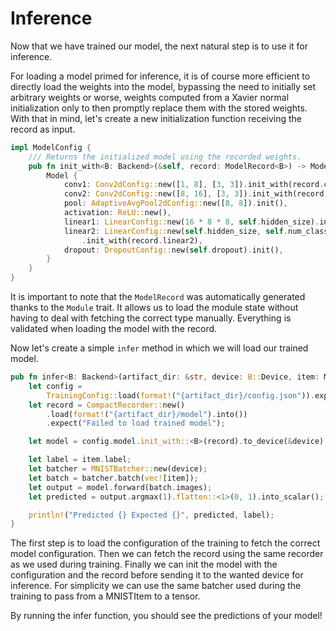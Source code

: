 # Inference

Now that we have trained our model, the next natural step is to use it for inference.

For loading a model primed for inference, it is of course more efficient to directly load the
weights into the model, bypassing the need to initially set arbitrary weights or worse, weights
computed from a Xavier normal initialization only to then promptly replace them with the stored
weights. With that in mind, let's create a new initialization function receiving the record as
input.

```rust , ignore
impl ModelConfig {
    /// Returns the initialized model using the recorded weights.
    pub fn init_with<B: Backend>(&self, record: ModelRecord<B>) -> Model<B> {
        Model {
            conv1: Conv2dConfig::new([1, 8], [3, 3]).init_with(record.conv1),
            conv2: Conv2dConfig::new([8, 16], [3, 3]).init_with(record.conv2),
            pool: AdaptiveAvgPool2dConfig::new([8, 8]).init(),
            activation: ReLU::new(),
            linear1: LinearConfig::new(16 * 8 * 8, self.hidden_size).init_with(record.linear1),
            linear2: LinearConfig::new(self.hidden_size, self.num_classes)
                .init_with(record.linear2),
            dropout: DropoutConfig::new(self.dropout).init(),
        }
    }
}
```

It is important to note that the `ModelRecord` was automatically generated thanks to the `Module`
trait. It allows us to load the module state without having to deal with fetching the correct type
manually. Everything is validated when loading the model with the record.

Now let's create a simple `infer` method in which we will load our trained model.

```rust , ignore
pub fn infer<B: Backend>(artifact_dir: &str, device: B::Device, item: MNISTItem) {
    let config =
        TrainingConfig::load(format!("{artifact_dir}/config.json")).expect("A config exists");
    let record = CompactRecorder::new()
        .load(format!("{artifact_dir}/model").into())
        .expect("Failed to load trained model");

    let model = config.model.init_with::<B>(record).to_device(&device);

    let label = item.label;
    let batcher = MNISTBatcher::new(device);
    let batch = batcher.batch(vec![item]);
    let output = model.forward(batch.images);
    let predicted = output.argmax(1).flatten::<1>(0, 1).into_scalar();

    println!("Predicted {} Expected {}", predicted, label);
}
```

The first step is to load the configuration of the training to fetch the correct model
configuration. Then we can fetch the record using the same recorder as we used during training.
Finally we can init the model with the configuration and the record before sending it to the wanted
device for inference. For simplicity we can use the same batcher used during the training to pass
from a MNISTItem to a tensor.

By running the infer function, you should see the predictions of your model!
